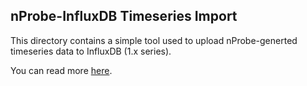 nProbe-InfluxDB Timeseries Import
----------------------

This directory contains a simple tool used to upload nProbe-generted timeseries data to InfluxDB (1.x series).

You can read more [here](https://www.ntop.org/guides/nprobe/tuning.html#influxdb-based-timeseries-dump).
